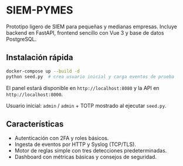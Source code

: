 # SIEM-PYMES

Prototipo ligero de SIEM para pequeñas y medianas empresas. Incluye backend en FastAPI, frontend sencillo con Vue 3 y base de datos PostgreSQL.

## Instalación rápida

```bash
docker-compose up --build -d
python seed.py  # crea usuario inicial y carga eventos de prueba
```

El panel estará disponible en `http://localhost:8080` y la API en `http://localhost:8000`.

Usuario inicial: `admin` / `admin` + TOTP mostrado al ejecutar `seed.py`.

## Características

- Autenticación con 2FA y roles básicos.
- Ingesta de eventos por HTTP y Syslog (TCP/TLS).
- Motor de reglas simple con tres detecciones predeterminadas.
- Dashboard con métricas básicas y consejos de seguridad.
